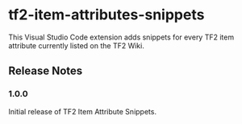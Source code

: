 # tf2-item-attributes-snippets

This Visual Studio Code extension adds snippets for every TF2 item attribute currently listed on the TF2 Wiki.

## Release Notes

### 1.0.0

Initial release of TF2 Item Attribute Snippets.